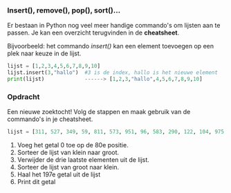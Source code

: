 ### Insert(), remove(),  pop(), sort()...

Er bestaan in Python nog veel meer handige commando's om lijsten aan te passen. Je kan een overzicht terugvinden in de **cheatsheet**.

Bijvoorbeeld: het commando *insert()* kan een element toevoegen op een plek naar keuze in de lijst.
```python
lijst = [1,2,3,4,5,6,7,8,9,10]
lijst.insert(3,"hallo")  #3 is de index, hallo is het nieuwe element
print(lijst)             ------> [1,2,3,"hallo",4,5,6,7,8,9,10]           
```

### Opdracht
Een nieuwe zoektocht! Volg de stappen en maak gebruik van de commando's in je cheatsheet.

```python
lijst = [311, 527, 349, 59, 811, 573, 951, 96, 583, 290, 122, 104, 975, 751, 675, 690, 805, 793, 719, 236, 993, 657, 658, 815, 644, 649, 772, 439, 55, 375, 365, 354, 465, 694, 982, 729, 943, 497, 440, 808, 939, 200, 913, 296, 12, 193, 610, 972, 549, 318, 892, 333, 273, 91, 468, 148, 927, 184, 172, 882, 249, 264, 773, 471, 143, 891, 411, 516, 392, 547, 125, 528, 415, 984, 430, 113, 376, 551, 771, 32, 433, 924, 323, 733, 900, 725, 232, 291, 339, 181, 739, 448, 985, 39, 187, 217, 71, 989, 34, 20, 699, 697, 403, 944, 360, 114, 221, 960, 511, 374, 679, 427, 359, 934, 355, 997, 621, 350, 409, 991, 589, 988, 737, 100, 761, 918, 534, 213, 784, 214, 362, 860, 301, 970, 270, 455, 736, 626, 505, 968, 716, 832, 872, 531, 399, 887, 552, 738, 540, 425, 29, 495, 41, 380, 118, 625, 962, 777, 596, 766, 469, 663, 105, 99, 275, 142, 178, 2, 760, 258, 554, 452, 18, 90, 52, 72, 203, 523, 328, 582, 58, 285, 919, 550, 330, 545, 6, 388, 225, 801, 205, 706, 648, 576, 653, 286, 763, 325, 16, 255]
```

1. Voeg het getal 0 toe op de 80e positie.
2. Sorteer de lijst van klein naar groot.
3. Verwijder de drie laatste elementen uit de lijst.
4. Sorteer de lijst van groot naar klein.
5. Haal het 197e getal uit de lijst
6. Print dit getal
